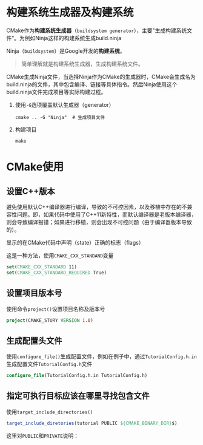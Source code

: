 # 构建系统生成器及构建系统

CMake作为**构建系统生成器**（`buildsystem generator`），主要"生成构建系统文件"。为例如Ninja这样的构建系统生成build.ninja

Ninja（`buildsystem`）是Google开发的**构建系统**。

> 简单理解就是构建系统生成器，生成构建系统文件。

CMake生成Ninja文件，当选择Ninja作为CMake的生成器时，CMake会生成名为build.ninja的文件，其中包含编译、链接等具体指令。然后Ninja使用这个build.ninja文件完成项目等实际构建过程。

1. 使用`-G`选项覆盖默认生成器（generator）
   ```shell
   cmake .. -G "Ninja"  # 生成项目文件
   ```
2. 构建项目
   ```shell
   make
   ```

# CMake使用
## 设置C++版本

避免使用默认C++编译器进行编译，导致的不可控因素，以及移植中存在的不兼容性问题。即，如果代码中使用了C++11新特性，而默认编译器是老版本编译器，则会导致编译报错；如果进行移植，则会出现不可控问题（由于编译器版本导致的）。

显示的在CMake代码中声明（state）正确的标志（flags）

这是一种方法，使用`CMAKE_CXX_STANDAND`变量
```CMake
set(CMAKE_CXX_STANDARD 11)
set(CMAKE_CXX_STANDARD_REQUIRED True)
```

## 设置项目版本号

使用命令`project()`设置项目名称及版本号
```CMake
project(CMAKE_STURY VERSION 1.0)
```

## 生成配置头文件

使用`configure_file()`生成配置文件，例如在例子中，通过`TutorialConfig.h.in`生成配置文件`TutorialConfig.h`文件
```CMake
configure_file(TutorialConfig.h.in TutorialConfig.h)
```

## 指定可执行目标应该在哪里寻找包含文件

使用`target_include_directories()`
```CMake
target_include_diretories(tutorial PUBLIC ${CMAKE_BINARY_DIR}$)
```
这里对`PUBLIC`和`PRIVATE`说明：

## 
